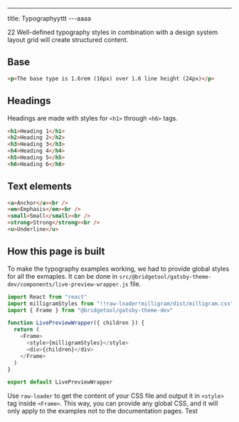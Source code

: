 ---
title: Typographyyttt
---aaaa

22
Well-defined typography styles in combination with a design system layout grid will create structured content.

## Base

```html live
<p>The base type is 1.6rem (16px) over 1.6 line height (24px)</p>
```

## Headings

Headings are made with styles for `<h1>` through `<h6>` tags.

```html live
<h1>Heading 1</h1>
<h2>Heading 2</h2>
<h3>Heading 3</h3>
<h4>Heading 4</h4>
<h5>Heading 5</h5>
<h6>Heading 6</h6>
```

## Text elements

```html live
<a>Anchor</a><br />
<em>Emphasis</em><br />
<small>Small</small><br />
<strong>Strong</strong><br />
<u>Underline</u>
```

## How this page is built

To make the typography examples working, we had to provide global styles for all the exmaples. It can be done
in `src/@bridgetool/gatsby-theme-dev/components/live-preview-wrapper.js` file.

```js
import React from "react"
import milligramStyles from "!!raw-loader!milligram/dist/milligram.css"
import { Frame } from "@bridgetool/gatsby-theme-dev"

function LivePreviewWrapper({ children }) {
  return (
    <Frame>
      <style>{milligramStyles}</style>
      <div>{children}</div>
    </Frame>
  )
}

export default LivePreviewWrapper
```

Use `raw-loader` to get the content of your CSS file and output it in `<style>` tag
inside `<Frame>`. This way, you can provide any global CSS, and it will only
apply to the examples not to the documentation pages.
Test
